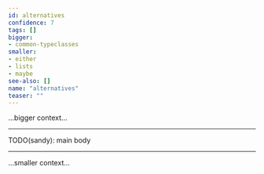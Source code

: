 ```yaml
---
id: alternatives
confidence: 7
tags: []
bigger:
- common-typeclasses
smaller:
- either
- lists
- maybe
see-also: []
name: "alternatives"
teaser: ""
---
```



...bigger context...

---

TODO(sandy): main body

---

...smaller context...
